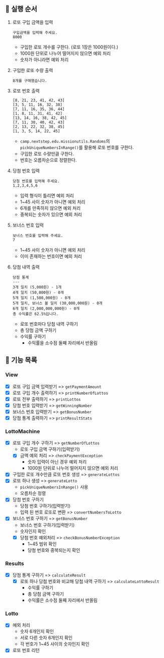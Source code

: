 ## 🐾 실행 순서

1. 로또 구입 금액을 입력
    ```
   구입금액을 입력해 주세요.
   8000
   ```
    - 구입한 로또 개수를 구한다. (로또 1장은 1000원이다.)
    - 1000원 단위로 나누어 떨어지지 않으면 예외 처리
    - 숫자가 아니라면 예외 처리

2. 구입한 로또 수량 출력
    ```
   8개를 구매했습니다.
   ```
3. 로또 번호 출력
    ```
   [8, 21, 23, 41, 42, 43]
   [3, 5, 11, 16, 32, 38]
   [7, 11, 16, 35, 36, 44]
   [1, 8, 11, 31, 41, 42]
   [13, 14, 16, 38, 42, 45]
   [7, 11, 30, 40, 42, 43]
   [2, 13, 22, 32, 38, 45]
   [1, 3, 5, 14, 22, 45]
   ```
    - `camp.nextstep.edu.missionutils.Randoms`의 `pickUniqueNumbersInRange()`를 활용해 로또 번호를 구한다.
    - 구입한 로또 수량만큼 구한다.
    - 번호는 오름차순으로 정렬한다.

4. 당첨 번호 입력
    ```
   당첨 번호를 입력해 주세요.
    1,2,3,4,5,6
   ```
    - 입력 형식이 틀리면 예외 처리
    - 1~45 사이 숫자가 아니면 예외 처리
    - 6개를 만족하지 않으면 예외 처리
    - 중복되는 숫자가 있으면 예외 처리
5. 보너스 번호 입력
    ```
   보너스 번호를 입력해 주세요.
    7
   ```
    - 1~45 사이 숫자가 아니면 예외 처리
    - 이미 존재하는 번호이면 예외 처리
6. 당첨 내역 출력
    ```
   당첨 통계
    ---
    3개 일치 (5,000원) - 1개
    4개 일치 (50,000원) - 0개
    5개 일치 (1,500,000원) - 0개
    5개 일치, 보너스 볼 일치 (30,000,000원) - 0개
    6개 일치 (2,000,000,000원) - 0개
    총 수익률은 62.5%입니다.
   ```
    - 로또 번호마다 당첨 내역 구하기
    - 총 당첨 금액 구하기
    - 수익률 구하기
        - 수익률을 소수점 둘째 자리에서 반올림

## 📝 기능 목록

### View

- [x] 로또 구입 금액 입력받기 => `getPaymentAmount`
- [x] 로또 구입 개수 출력하기 => `printNumberOfLottos`
- [x] 로또 전부 출력하기 => `printLottos`
- [x] 당첨 번호 입력받기 => `getWinningNumber`
- [x] 보너스 번호 입력받기 => `getBonusNumber`
- [x] 당첨 통계 출력하기 => `printResultStats`

### LottoMachine

- [x] 로또 구입 개수 구하기 => `getNumberOfLottos`
    - 로또 구입 금액 구하기(입력받기)
    - [x] 금액 예외 처리 => `checkPaymentException`
        - 숫자 입력이 아닌 경우 예외 처리
        - 1000원 단위로 나누어 떨어지지 않으면 예외 처리
- [x] 구입한 로또 개수만큼 로또 번호 생성 => `generateLottos`
- [x] 로또 하나 생성 => `generateLotto`
    - `pickUniqueNumbersInRange()` 사용
    - 오름차순 정렬
- [x] 당첨 번호 구하기
    - 당첨 번호 구하기(입력받기)
    - 입력 된 번호 로또로 변환 => `convertNumbersToLotto`
- [x] 보너스 번호 구하기 => `getBonusNumber`
    - 보너스 번호 구하기(입력받기)
    - 숫자인지 확인
    - [x] 당첨 번호 예외처리 => `checkBonusNumberException`
        - 1~45 범위 확인
        - 당첨 번호와 중복되는지 확인

### Results

- [x] 당첨 통계 구하기 => `calculateResult`
    - [x] 로또 하나 당첨 번호와 비교해 당첨 내역 구하기 => `calculateLottoResult`
        - 수익률 구하기
        - 총 당첨 금액 구하기
        - 수익률은 소수점 둘째 자리에서 반올림

### Lotto

- [x] 예외 처리
    - 숫자 6개인지 확인
    - 서로 다른 숫자 6개인지 확인
    - 각 번호가 1~45 사이의 숫자인지 확인
- [x] 로또 번호 리턴